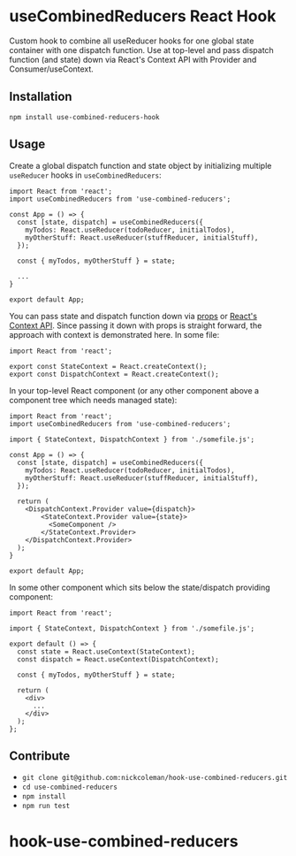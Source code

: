 # useCombinedReducers React Hook

Custom hook to combine all useReducer hooks for one global state container with one dispatch function. Use at top-level and pass dispatch function (and state) down via React's Context API with Provider and Consumer/useContext.

## Installation

`npm install use-combined-reducers-hook`

## Usage

Create a global dispatch function and state object by initializing multiple `useReducer` hooks in `useCombinedReducers`:

```
import React from 'react';
import useCombinedReducers from 'use-combined-reducers';

const App = () => {
  const [state, dispatch] = useCombinedReducers({
    myTodos: React.useReducer(todoReducer, initialTodos),
    myOtherStuff: React.useReducer(stuffReducer, initialStuff),
  });

  const { myTodos, myOtherStuff } = state;

  ...
}

export default App;
```

You can pass state and dispatch function down via [props](https://www.robinwieruch.de/react-pass-props-to-component/) or [React's Context API](https://www.robinwieruch.de/react-context-api/). Since passing it down with props is straight forward, the approach with context is demonstrated here. In some file:

```
import React from 'react';

export const StateContext = React.createContext();
export const DispatchContext = React.createContext();
```

In your top-level React component (or any other component above a component tree which needs managed state):

```
import React from 'react';
import useCombinedReducers from 'use-combined-reducers';

import { StateContext, DispatchContext } from './somefile.js';

const App = () => {
  const [state, dispatch] = useCombinedReducers({
    myTodos: React.useReducer(todoReducer, initialTodos),
    myOtherStuff: React.useReducer(stuffReducer, initialStuff),
  });

  return (
    <DispatchContext.Provider value={dispatch}>
        <StateContext.Provider value={state}>
          <SomeComponent />
        </StateContext.Provider>
    </DispatchContext.Provider>
  );
}

export default App;
```

In some other component which sits below the state/dispatch providing component:

```
import React from 'react';

import { StateContext, DispatchContext } from './somefile.js';

export default () => {
  const state = React.useContext(StateContext);
  const dispatch = React.useContext(DispatchContext);

  const { myTodos, myOtherStuff } = state;

  return (
    <div>
      ...
    </div>
  );
};
```

## Contribute

- `git clone git@github.com:nickcoleman/hook-use-combined-reducers.git`
- `cd use-combined-reducers`
- `npm install`
- `npm run test`
# hook-use-combined-reducers
